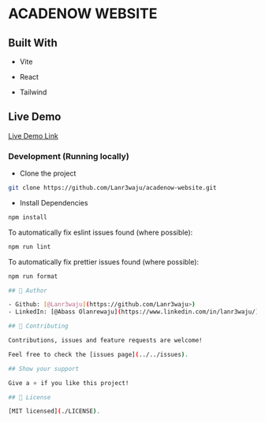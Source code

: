 # ACADENOW WEBSITE

## Built With

- Vite

- React

- Tailwind

## Live Demo

[Live Demo Link](/)

### Development (Running locally)

- Clone the project

```bash
git clone https://github.com/Lanr3waju/acadenow-website.git

```

- Install Dependencies

```bash
npm install
```

To automatically fix eslint issues found (where possible):

```bash
npm run lint

```

To automatically fix prettier issues found (where possible):

```bash
npm run format

## 👤 Author

- Github: [@Lanr3waju](https://github.com/Lanr3waju>)
- LinkedIn: [@Abass Olanrewaju](https://www.linkedin.com/in/lanr3waju/)

## 🤝 Contributing

Contributions, issues and feature requests are welcome!

Feel free to check the [issues page](../../issues).

## Show your support

Give a ⭐️ if you like this project!

## 📝 License

[MIT licensed](./LICENSE).
```
